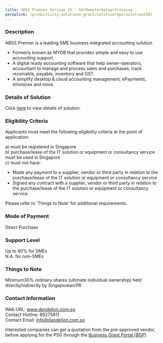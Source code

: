 ```yaml
---
title: ABSS Premier Version 23 - 5U+Remote+Setup+Training
permalink: /productivity-solutions-grant/solutionrepo/solution2507
---
```


### Description

ABSS Premier is a leading SME business integrated accounting solution
- Formerly known as MYOB that provides simple and easy to use accounting support.
- A digital ready accounting software that help owner-operators, accountant to manage and process sales and purchases, track receivable, payable, inventory and GST.  
- A simplify desktop & cloud accounting management, ePayments, eInvoices and more.

### Details of Solution

Click <a href='https://www.gobusiness.gov.sg/images/psg/Desensitised_Dandelion_CR_wef_25_Nov_2021_Part_4.pdf' target='_blank' rel='noopener'>here</a> to view details of solution.

### Eligibility Criteria

Applicants must meet the following eligibility criteria at the point of application:

a) must be registered in Singapore <br>
b) purchase/lease of the IT solution or equipment or consultancy service must be used in Singapore <br>
c) must not have:
- Made any payment to a supplier, vendor or third party in relation to the purchase/lease of the IT solution or equipment or consultancy service
- Signed any contract with a supplier, vendor or third party in relation to the purchase/lease of the IT solution or equipment or consultancy service

Please refer to 'Things to Note' for additional requirements.

### Mode of Payment
Direct Purchase

### Support Level
Up to 80% for SMEs <br>
N.A. for non-SMEs

### Things to Note
Minimum30% ordinary shares (ultimate individual ownership) held directly/indirectly by Singaporean/PR

### Contact Information
Web URL: www.dandelion.com.sg <br>Contact Hotline: 89275811 <br>Contact Email: info@dandelion.com.sg <br>

Interested companies can get a quotation from the pre-approved vendor, before applying for the PSG through the <a target='_blank' rel='noopener' href='https://www.businessgrants.gov.sg/'>Business Grant Portal (BGP)</a>.
